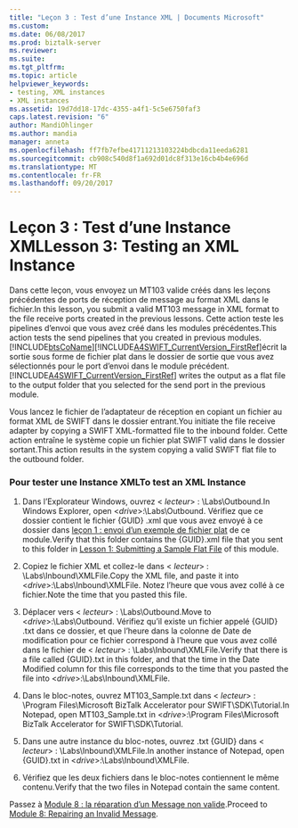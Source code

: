 ```yaml
---
title: "Leçon 3 : Test d’une Instance XML | Documents Microsoft"
ms.custom: 
ms.date: 06/08/2017
ms.prod: biztalk-server
ms.reviewer: 
ms.suite: 
ms.tgt_pltfrm: 
ms.topic: article
helpviewer_keywords:
- testing, XML instances
- XML instances
ms.assetid: 19d7dd18-17dc-4355-a4f1-5c5e6750faf3
caps.latest.revision: "6"
author: MandiOhlinger
ms.author: mandia
manager: anneta
ms.openlocfilehash: ff7fb7efbe41711213103224bdbcda11eeda6281
ms.sourcegitcommit: cb908c540d8f1a692d01dc8f313e16cb4b4e696d
ms.translationtype: MT
ms.contentlocale: fr-FR
ms.lasthandoff: 09/20/2017
---
```

# <a name="lesson-3-testing-an-xml-instance"></a><span data-ttu-id="5f881-102">Leçon 3 : Test d’une Instance XML</span><span class="sxs-lookup"><span data-stu-id="5f881-102">Lesson 3: Testing an XML Instance</span></span>
<span data-ttu-id="5f881-103">Dans cette leçon, vous envoyez un MT103 valide créés dans les leçons précédentes de ports de réception de message au format XML dans le fichier.</span><span class="sxs-lookup"><span data-stu-id="5f881-103">In this lesson, you submit a valid MT103 message in XML format to the file receive ports created in the previous lessons.</span></span> <span data-ttu-id="5f881-104">Cette action teste les pipelines d’envoi que vous avez créé dans les modules précédentes.</span><span class="sxs-lookup"><span data-stu-id="5f881-104">This action tests the send pipelines that you created in previous modules.</span></span> [!INCLUDE[btsCoName](../../includes/btsconame-md.md)]<span data-ttu-id="5f881-105">[!INCLUDE[A4SWIFT_CurrentVersion_FirstRef](../../includes/a4swift-currentversion-firstref-md.md)]écrit la sortie sous forme de fichier plat dans le dossier de sortie que vous avez sélectionnés pour le port d’envoi dans le module précédent.</span><span class="sxs-lookup"><span data-stu-id="5f881-105">[!INCLUDE[A4SWIFT_CurrentVersion_FirstRef](../../includes/a4swift-currentversion-firstref-md.md)] writes the output as a flat file to the output folder that you selected for the send port in the previous module.</span></span>  
  
 <span data-ttu-id="5f881-106">Vous lancez le fichier de l’adaptateur de réception en copiant un fichier au format XML de SWIFT dans le dossier entrant.</span><span class="sxs-lookup"><span data-stu-id="5f881-106">You initiate the file receive adapter by copying a SWIFT XML-formatted file to the inbound folder.</span></span> <span data-ttu-id="5f881-107">Cette action entraîne le système copie un fichier plat SWIFT valid dans le dossier sortant.</span><span class="sxs-lookup"><span data-stu-id="5f881-107">This action results in the system copying a valid SWIFT flat file to the outbound folder.</span></span>  
  
### <a name="to-test-an-xml-instance"></a><span data-ttu-id="5f881-108">Pour tester une Instance XML</span><span class="sxs-lookup"><span data-stu-id="5f881-108">To test an XML Instance</span></span>  
  
1.  <span data-ttu-id="5f881-109">Dans l’Explorateur Windows, ouvrez \< *lecteur*> : \Labs\Outbound.</span><span class="sxs-lookup"><span data-stu-id="5f881-109">In Windows Explorer, open \<*drive*>:\Labs\Outbound.</span></span> <span data-ttu-id="5f881-110">Vérifiez que ce dossier contient le fichier {GUID} .xml que vous avez envoyé à ce dossier dans [leçon 1 : envoi d’un exemple de fichier plat](../../adapters-and-accelerators/accelerator-swift/lesson-1-submitting-a-sample-flat-file.md) de ce module.</span><span class="sxs-lookup"><span data-stu-id="5f881-110">Verify that this folder contains the {GUID}.xml file that you sent to this folder in [Lesson 1: Submitting a Sample Flat File](../../adapters-and-accelerators/accelerator-swift/lesson-1-submitting-a-sample-flat-file.md) of this module.</span></span>  
  
2.  <span data-ttu-id="5f881-111">Copiez le fichier XML et collez-le dans \< *lecteur*> : \Labs\Inbound\XMLFile.</span><span class="sxs-lookup"><span data-stu-id="5f881-111">Copy the XML file, and paste it into \<*drive*>:\Labs\Inbound\XMLFile.</span></span> <span data-ttu-id="5f881-112">Notez l’heure que vous avez collé à ce fichier.</span><span class="sxs-lookup"><span data-stu-id="5f881-112">Note the time that you pasted this file.</span></span>  
  
3.  <span data-ttu-id="5f881-113">Déplacer vers \< *lecteur*> : \Labs\Outbound.</span><span class="sxs-lookup"><span data-stu-id="5f881-113">Move to \<*drive*>:\Labs\Outbound.</span></span> <span data-ttu-id="5f881-114">Vérifiez qu’il existe un fichier appelé {GUID} .txt dans ce dossier, et que l’heure dans la colonne de Date de modification pour ce fichier correspond à l’heure que vous avez collé dans le fichier de \< *lecteur*> : \Labs\Inbound\XMLFile.</span><span class="sxs-lookup"><span data-stu-id="5f881-114">Verify that there is a file called {GUID}.txt in this folder, and that the time in the Date Modified column for this file corresponds to the time that you pasted the file into \<*drive*>:\Labs\Inbound\XMLFile.</span></span>  
  
4.  <span data-ttu-id="5f881-115">Dans le bloc-notes, ouvrez MT103_Sample.txt dans \< *lecteur*> : \Program Files\Microsoft BizTalk Accelerator pour SWIFT\SDK\Tutorial.</span><span class="sxs-lookup"><span data-stu-id="5f881-115">In Notepad, open MT103_Sample.txt in \<*drive*>:\Program Files\Microsoft BizTalk Accelerator for SWIFT\SDK\Tutorial.</span></span>  
  
5.  <span data-ttu-id="5f881-116">Dans une autre instance du bloc-notes, ouvrez .txt {GUID} dans \< *lecteur*> : \Labs\Inbound\XMLFile.</span><span class="sxs-lookup"><span data-stu-id="5f881-116">In another instance of Notepad, open {GUID}.txt in \<*drive*>:\Labs\Inbound\XMLFile.</span></span>  
  
6.  <span data-ttu-id="5f881-117">Vérifiez que les deux fichiers dans le bloc-notes contiennent le même contenu.</span><span class="sxs-lookup"><span data-stu-id="5f881-117">Verify that the two files in Notepad contain the same content.</span></span>  
  
 <span data-ttu-id="5f881-118">Passez à [Module 8 : la réparation d’un Message non valide](http://msdn.microsoft.com/en-us/fb531b22-ac7a-4620-b395-87aebf56077d).</span><span class="sxs-lookup"><span data-stu-id="5f881-118">Proceed to [Module 8: Repairing an Invalid Message](http://msdn.microsoft.com/en-us/fb531b22-ac7a-4620-b395-87aebf56077d).</span></span>